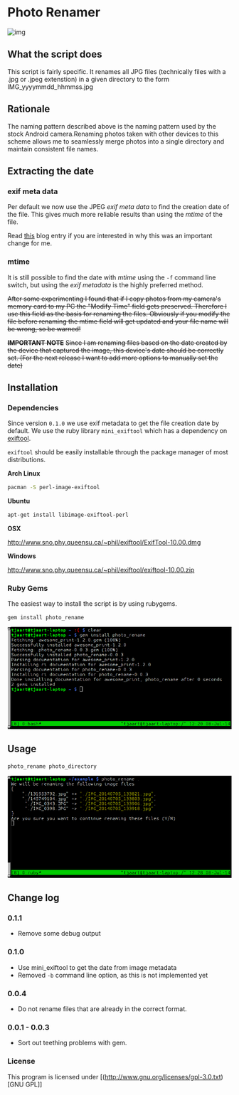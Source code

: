 # Photo Renamer #

![img](https://badge.fury.io/for/rb/photo_rename) 

## What the script does ##

This script is fairly specific. It renames all JPG files (technically files with a .jpg or .jpeg extenstion) in a given directory to the form IMG_yyyymmdd_hhmmss.jpg

## Rationale ##

The naming pattern described above is the naming pattern used by the stock Android camera.Renaming photos taken with other devices to this scheme allows me to seamlessly merge photos into a single directory and maintain consistent file names.

## Extracting the date ##

### exif meta data ###
Per default we now use the JPEG *exif meta data* to find the creation date of the file. This gives much more reliable results than using the *mtime* of the file.

Read [this](http://www.tjaart.co.za/software/2015/09/02/photo_rename/) blog entry if you are interested in why this was an important change for me.

### mtime ###

It is still possible to find the date with *mtime* using the `-f` command line switch, but using the *exif metadata* is the highly preferred method. 

~~After some experimenting I found that if I copy photos from my camera's memory card to my PC the "Modify Time" field gets preserved. Therefore I use this field as the basis for renaming the files. Obviously if you modify the file before renaming the mtime field will get updated and your file name will be wrong, so be warned!~~

~~**IMPORTANT NOTE**~~
~~Since I am renaming files based on the date created by the device that captured the image, this device's date should be correctly set. (For the next release I want to add more options to manually set the date)~~


## Installation ##

### Dependencies ###
Since version `0.1.0` we use exif metadata to get the file creation date by default. We use the ruby library `mini_exiftool` which has a dependency on [exiftool](http://www.sno.phy.queensu.ca/~phil/exiftool/).

`exiftool` should be easily installable through the package manager of most distributions.

**Arch Linux**

```bash
pacman -S perl-image-exiftool
```

**Ubuntu**

```bash
apt-get install libimage-exiftool-perl
```

**OSX**

http://www.sno.phy.queensu.ca/~phil/exiftool/ExifTool-10.00.dmg

**Windows**

http://www.sno.phy.queensu.ca/~phil/exiftool/exiftool-10.00.zip


### Ruby Gems ###

The easiest way to install the script is by using rubygems.

    gem install photo_rename

![img](./screenshots/install.png)

## Usage ##

    photo_rename photo_directory

![img](./screenshots/example.png)


## Change log ##

### 0.1.1 ###
-  Remove some debug output

### 0.1.0 ###

-   Use mini_exiftool to get the date from image metadata
-   Removed `-b` command line option, as this is not implemented yet

### 0.0.4 ###

-   Do not rename files that are already in the correct format.

### 0.0.1 - 0.0.3 ###

-   Sort out teething problems with gem.

### License ###

This program is licensed under [(<http://www.gnu.org/licenses/gpl-3.0.txt>)[GNU GPL]]
